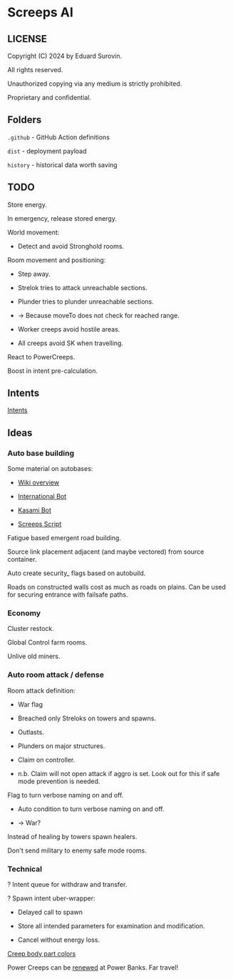 # Screeps AI

## LICENSE

Copyright (C) 2024 by Eduard Surovin.

All rights reserved.

Unauthorized copying via any medium is strictly prohibited.

Proprietary and confidential.

## Folders

`.github` - GitHub Action definitions

`dist` - deployment payload

`history` - historical data worth saving

## TODO

Store energy.

In emergency, release stored energy.

World movement:

* Detect and avoid Stronghold rooms.

Room movement and positioning:

* Step away.

* Strelok tries to attack unreachable sections.

* Plunder tries to plunder unreachable sections.

* -> Because moveTo does not check for reached range.

* Worker creeps avoid hostile areas.

* All creeps avoid SK when travelling.

React to PowerCreeps.

Boost in intent pre-calculation.

## Intents

[Intents](https://github.com/screeps/engine/tree/master/src/processor/intents)

## Ideas

### Auto base building

Some material on autobases:

* [Wiki overview](https://wiki.screepspl.us/index.php/Automatic_base_building)

* [International Bot](https://github.com/The-International-Screeps-Bot/The-International-Open-Source)

* [Kasami Bot](https://github.com/kasami/kasamibot)

* [Screeps Script](https://github.com/slothsoft/screeps-script)

Fatigue based emergent road building.

Source link placement adjacent (and maybe vectored) from source container.

Auto create security_ flags based on autobuild.

Roads on constructed walls cost as much as roads on plains. Can be used for securing entrance with failsafe paths.

### Economy

Cluster restock.

Global Control farm rooms.

Unlive old miners.

### Auto room attack / defense

Room attack definition:

* War flag

* Breached only Streloks on towers and spawns.

* Outlasts.

* Plunders on major structures.

* Claim on controller.

* n.b. Claim will not open attack if aggro is set. Look out for this if safe mode prevention is needed.

Flag to turn verbose naming on and off.

* Auto condition to turn verbose naming on and off.

* -> War?

Instead of healing by towers spawn healers.

Don't send military to enemy safe mode rooms.

### Technical

? Intent queue for withdraw and transfer.

? Spawn intent uber-wrapper:

* Delayed call to spawn

* Store all intended parameters for examination and modification.

* Cancel without energy loss.

[Creep body part colors](https://github.com/screeps/renderer/blob/a94760f146afd2a299bd13342b83c596d3f10252/engine/src/lib/processors/creepBuildBody.js#L13)

Power Creeps can be [renewed](https://docs.screeps.com/api/#PowerCreep.renew) at Power Banks. Far travel!
